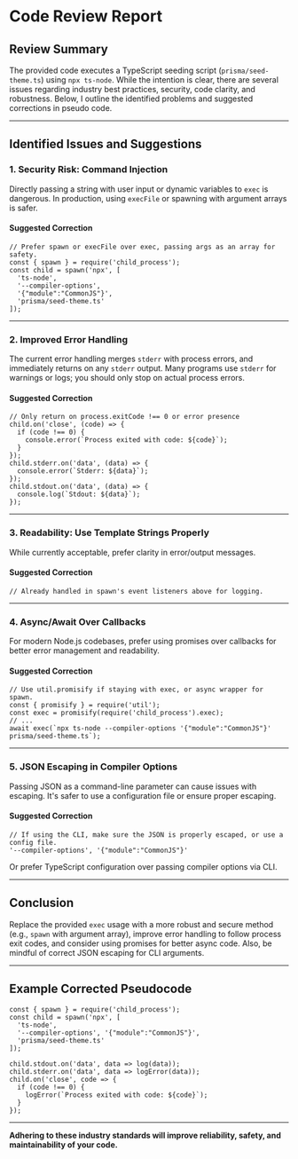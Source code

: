 # Code Review Report

## Review Summary

The provided code executes a TypeScript seeding script (`prisma/seed-theme.ts`) using `npx ts-node`. While the intention is clear, there are several issues regarding industry best practices, security, code clarity, and robustness. Below, I outline the identified problems and suggested corrections in pseudo code.

---

## Identified Issues and Suggestions

### 1. **Security Risk: Command Injection**

Directly passing a string with user input or dynamic variables to `exec` is dangerous. In production, using `execFile` or spawning with argument arrays is safer.

#### **Suggested Correction**

```pseudo
// Prefer spawn or execFile over exec, passing args as an array for safety.
const { spawn } = require('child_process');
const child = spawn('npx', [
  'ts-node',
  '--compiler-options',
  '{"module":"CommonJS"}',
  'prisma/seed-theme.ts'
]);
```

---

### 2. **Improved Error Handling**

The current error handling merges `stderr` with process errors, and immediately returns on any `stderr` output. Many programs use `stderr` for warnings or logs; you should only stop on actual process errors.

#### **Suggested Correction**

```pseudo
// Only return on process.exitCode !== 0 or error presence
child.on('close', (code) => {
  if (code !== 0) {
    console.error(`Process exited with code: ${code}`);
  }
});
child.stderr.on('data', (data) => {
  console.error(`Stderr: ${data}`);
});
child.stdout.on('data', (data) => {
  console.log(`Stdout: ${data}`);
});
```

---

### 3. **Readability: Use Template Strings Properly**

While currently acceptable, prefer clarity in error/output messages.

#### **Suggested Correction**

```pseudo
// Already handled in spawn's event listeners above for logging.
```

---

### 4. **Async/Await Over Callbacks**

For modern Node.js codebases, prefer using promises over callbacks for better error management and readability.

#### **Suggested Correction**

```pseudo
// Use util.promisify if staying with exec, or async wrapper for spawn.
const { promisify } = require('util');
const exec = promisify(require('child_process').exec);
// ...
await exec(`npx ts-node --compiler-options '{"module":"CommonJS"}' prisma/seed-theme.ts`);
```

---

### 5. **JSON Escaping in Compiler Options**

Passing JSON as a command-line parameter can cause issues with escaping. It's safer to use a configuration file or ensure proper escaping.

#### **Suggested Correction**

```pseudo
// If using the CLI, make sure the JSON is properly escaped, or use a config file.
'--compiler-options', '{"module":"CommonJS"}'
```

Or prefer TypeScript configuration over passing compiler options via CLI.

---

## Conclusion

Replace the provided `exec` usage with a more robust and secure method (e.g., `spawn` with argument array), improve error handling to follow process exit codes, and consider using promises for better async code. Also, be mindful of correct JSON escaping for CLI arguments.

---

## Example Corrected Pseudocode

```pseudo
const { spawn } = require('child_process');
const child = spawn('npx', [
  'ts-node',
  '--compiler-options', '{"module":"CommonJS"}',
  'prisma/seed-theme.ts'
]);

child.stdout.on('data', data => log(data));
child.stderr.on('data', data => logError(data));
child.on('close', code => {
  if (code !== 0) {
    logError(`Process exited with code: ${code}`);
  }
});
```

---

**Adhering to these industry standards will improve reliability, safety, and maintainability of your code.**
